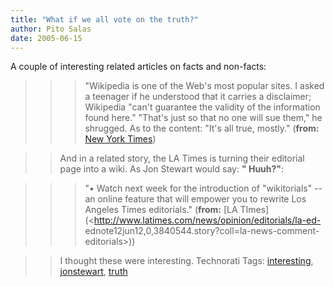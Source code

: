 ```yaml
---
title: "What if we all vote on the truth?"
author: Pito Salas
date: 2005-06-15
---
```




A couple of interesting related articles on facts and non-facts:

>>

>>> "Wikipedia is one of the Web's most popular sites. I asked a teenager if
he understood that it carries a disclaimer; Wikipedia "can't guarantee the
validity of the information found here." "That's just so that no one will sue
them," he shrugged. As to the content: "It's all true, mostly." (**from:**
[New York Times](<http://www.nytimes.com/2005/06/15/opinion/15schiff.html?>))

>>

>> And in a related story, the LA Times is turning their editorial page into a
wiki. As Jon Stewart would say: **" Huuh?"**:

>>

>>> "• Watch next week for the introduction of "wikitorials" -- an online
feature that will empower you to rewrite Los Angeles Times editorials."
(**from:** [LA TImes](<http://www.latimes.com/news/opinion/editorials/la-ed-
ednote12jun12,0,3840544.story?coll=la-news-comment-editorials>))

>>

>> I thought these were interesting. Technorati Tags:
[interesting](<http://technorati.com/tag/interesting>),
[jonstewart](<http://technorati.com/tag/jonstewart>),
[truth](<http://technorati.com/tag/truth>)


